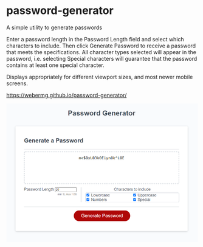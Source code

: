 # password-generator
A simple utility to generate passwords

Enter a password length in the Password Length field and select which characters to include.  Then click Generate Password to receive a password that meets the specifications.  All character types selected will appear in the password, i.e. selecting Special characters will guarantee that the password contains at least one special character.

Displays appropriately for different viewport sizes, and most newer mobile screens.

https://webermg.github.io/password-generator/


![screenshot](/screenshots/PGenScreenshot.png?raw=true)